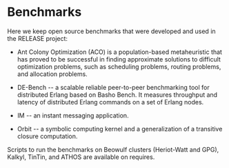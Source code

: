 Benchmarks
==========

Here we keep open source benchmarks that were developed and used in the RELEASE project:

* Ant Colony Optimization (ACO) is a population-based metaheuristic that has proved to be successful in finding approximate solutions to difficult optimization problems, such as scheduling problems, routing problems, and allocation problems.

* DE-Bench -- a scalable reliable peer-to-peer benchmarking tool for distributed Erlang based on Basho Bench. It measures throughput and latency of distributed Erlang commands on a set of Erlang nodes.

* IM -- an instant messaging application.

* Orbit -- a symbolic computing kernel and a generalization of a transitive closure computation.

Scripts to run the benchmarks on Beowulf clusters (Heriot-Watt and GPG), Kalkyl, TinTin, and ATHOS are available on requires.